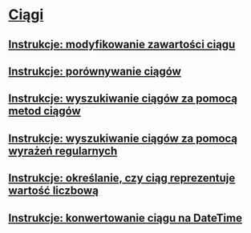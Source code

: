 # [Ciągi](index.md)
## [Instrukcje: modyfikowanie zawartości ciągu](how-to-modify-string-contents.md)
## [Instrukcje: porównywanie ciągów](how-to-compare-strings.md)
## [Instrukcje: wyszukiwanie ciągów za pomocą metod ciągów](how-to-search-strings-using-string-methods.md)
## [Instrukcje: wyszukiwanie ciągów za pomocą wyrażeń regularnych](how-to-search-strings-using-regular-expressions.md)
## [Instrukcje: określanie, czy ciąg reprezentuje wartość liczbową](how-to-determine-whether-a-string-represents-a-numeric-value.md)
## [Instrukcje: konwertowanie ciągu na DateTime](how-to-convert-a-string-to-a-datetime.md)
